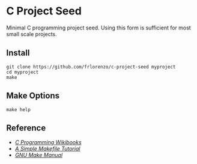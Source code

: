 # C Project Seed

Minimal C programming project seed. Using this form is sufficient for most small scale projects. 


## Install

```
git clone https://github.com/frlorenzo/c-project-seed myproject
cd myproject
make
```


## Make Options
```
make help
```


## Reference

- *[C Programming Wikibooks](https://en.wikibooks.org/wiki/C_Programming)*
- *[A Simple Makefile Tutorial](http://www.cs.colby.edu/maxwell/courses/tutorials/maketutor/)*
- *[GNU Make Manual](https://www.gnu.org/software/make/manual/)*
